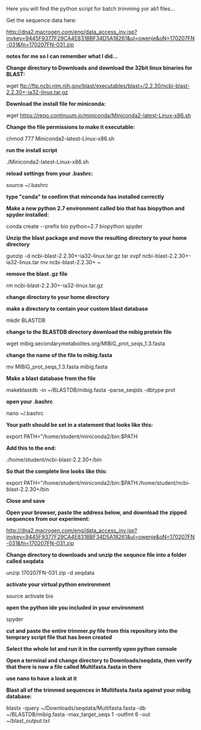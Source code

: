 Here you will find the python script for batch trimming yor ab1 files...

Get the sequence data here:

http://dna2.macrogen.com/eng/data_access_inv.jsp?invkey=9445F9377F29CA4E831BBF34D5A18261&uI=owenje&oN=170207FN-031&fn=170207FN-031.zip

**notes for me so I can remember what I did...**

**Change directory to Downloads and download the 32bit linux binaries for BLAST:**

wget ftp://ftp.ncbi.nlm.nih.gov/blast/executables/blast+/2.2.30/ncbi-blast-2.2.30+-ia32-linux.tar.gz

**Download the install file for miniconda:**

wget https://repo.continuum.io/miniconda/Miniconda2-latest-Linux-x86.sh

**Change the file permissions to make it executable:**

chmod 777 Miniconda2-latest-Linux-x86.sh

**run the install script**

./Miniconda2-latest-Linux-x86.sh

**reload settings from your .bashrc:**

source ~/.bashrc

**type "conda" to confirm that minconda has installed correctly**

**Make a new python 2.7 environment called bio that has biopython and spyder installed:**

conda create --prefix bio python=2.7 biopython spyder

**Unzip the blast package and move the resulting directory to your home directory**

gunzip -d ncbi-blast-2.2.30+-ia32-linux.tar.gz 
tar xvpf ncbi-blast-2.2.30+-ia32-linux.tar
mv ncbi-blast-2.2.30+ ~

**remove the blast .gz file**

rm ncbi-blast-2.2.30+-ia32-linux.tar.gz 

**change directory to your home directory**

**make a directory to contain your custom blast database**

mkdir BLASTDB

**change to the BLASTDB directory download the mibig protein file**

wget mibig.secondarymetabolites.org/MIBiG_prot_seqs_1.3.fasta

**change the name of the file to mibig.fasta**

mv MIBiG_prot_seqs_1.3.fasta mibig.fasta

**Make a blast database from the file**

makeblastdb -in ~/BLASTDB/mibig.fasta -parse_seqids -dbtype prot

**open your .bashrc**

nano ~/.bashrc

**Your path should be set in a statement that looks like this:**

export PATH="/home/student/miniconda2/bin:$PATH

**Add this to the end:**

:/home/student/ncbi-blast-2.2.30+/bin

**So that the complete line looks like this:**

export PATH="/home/student/miniconda2/bin:$PATH:/home/student/ncbi-blast-2.2.30+/bin

**Close and save**

**Open your browser, paste the address below, and download the zipped sequences from our experiment:**

http://dna2.macrogen.com/eng/data_access_inv.jsp?invkey=9445F9377F29CA4E831BBF34D5A18261&uI=owenje&oN=170207FN-031&fn=170207FN-031.zip

**Change directory to downloads and unzip the sequnce file into a folder called seqdata**

unzip 170207FN-031.zip -d seqdata

**activate your virtual python environment**

source activate bio

**open the python ide you included in your environment**

spyder

**cut and paste the entire trimmer.py file from this repository into the temprary script file that has been created**

**Select the whole lot and run it in the currently open python console**

**Open a terminal and change directory to Downloads/seqdata, then verify that there is now a file called Multifasta.fasta in there**

**use nano to have a look at it**

**Blast all of the trimmed sequences in Multifasta.fasta against your mibig database:**

blastx -query ~/Downloads/seqdata/Multifasta.fasta -db ~/BLASTDB/mibig.fasta -max_target_seqs 1 -outfmt 6 -out ~/blast_output.txt

